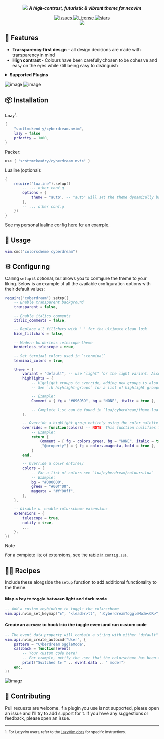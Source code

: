 <p align="center">
    <img src="https://github.com/scottmckendry/cyberdream.nvim/assets/39483124/e758f47a-32eb-4eac-a008-eb59272badef">
     <b><i>A high-contrast, futuristic & vibrant theme for neovim</i></b>
</p>

<p align="center">
    <a href="https://github.com/scottmckendry/cyberdream.nvim/issues">
        <img alt="Issues" src="https://img.shields.io/github/issues/scottmckendry/cyberdream.nvim?style=for-the-badge&logo=github&color=%23ffbd5e">
    </a>
    <a href="https://github.com/scottmckendry/cyberdream.nvim/blob/main/LICENSE">
        <img alt="License" src="https://img.shields.io/github/license/scottmckendry/cyberdream.nvim?style=for-the-badge&logo=github&color=%235ef1ff">
    </a>
    <a href="https://github.com/scottmckendry/cyberdream.nvim/stars">
        <img alt="stars" src="https://img.shields.io/github/stars/scottmckendry/cyberdream.nvim?style=for-the-badge&logo=github&color=%23bd5eff">
    </a>
    <br>
    <a href="https://dotfyle.com/plugins/scottmckendry/cyberdream.nvim">
     <img src="https://dotfyle.com/plugins/scottmckendry/cyberdream.nvim/shield?style=for-the-badge" />
    </a>
</p>

## 🚀 Features

-   **Transparency-first design** - all design decisions are made with transparency in mind
-   **High contrast** - Colours have been carefully chosen to be cohesive and easy on the eyes while still being easy to distinguish

<details>
    <summary><b>Supported Plugins</b></summary>
    <ul>
        <li><input type="checkbox" checked disabled><label for=""><a href="https://github.com/goolord/alpha-nvim"> alpha-nvim</a></label></li>
        <li><input type="checkbox" checked disabled><label for=""><a href="https://github.com/nvimdev/dashboard-nvim"> dashboard-nvim</a></label></li>
        <li><input type="checkbox" checked disabled><label for=""><a href="https://github.com/lewis6991/gitsigns.nvim"> gitsigns.nvim</a></label></li>
        <li><input type="checkbox" checked disabled><label for=""><a href="https://github.com/Zeioth/heirline-components.nvim"> heirline-components.nvim</a></label></li>
        <li><input type="checkbox" checked disabled><label for=""><a href="https://github.com/lukas-reineke/indent-blankline.nvim"> indent-blankline.nvim</a></label></li>
        <li><input type="checkbox" checked disabled><label for=""><a href="https://github.com/folke/lazy.nvim"> lazy.nvim</a></label></li>
        <li><input type="checkbox" checked disabled><label for=""><a href="https://github.com/ggandor/leap.nvim"> leap.nvim</a></label></li>
        <li><input type="checkbox" checked disabled><label for=""><a href="https://github.com/nvim-lualine/lualine.nvim"> lualine.nvim</a></label></li>
        <li><input type="checkbox" checked disabled><label for=""><a href="https://github.com/folke/noice.nvim"> noice.nvim</a></label></li>
        <li><input type="checkbox" checked disabled><label for=""><a href="https://github.com/hrsh7th/nvim-cmp"> nvim-cmp</a></label></li>
        <li><input type="checkbox" checked disabled><label for=""><a href="https://github.com/rcarriga/nvim-notify"> nvim-notify</a></label></li>
        <li><input type="checkbox" checked disabled><label for=""><a href="https://github.com/nvim-treesitter/nvim-treesitter"> nvim-treesitter</a></label></li>
        <li><input type="checkbox" checked disabled><label for=""><a href="https://github.com/nvim-treesitter/nvim-treesitter-context"> nvim-treesitter-context</a></label></li>
        <li><input type="checkbox" checked disabled><label for=""><a href="https://github.com/HiPhish/rainbow-delimiters.nvim"> rainbow-delimiters.nvim</a></label></li>
        <li><input type="checkbox" checked disabled><label for=""><a href="https://github.com/nvim-telescope/telescope.nvim"> telescope.nvim</a></label></li>
        <li><input type="checkbox" checked disabled><label for=""><a href="https://github.com/folke/which-key.nvim"> which-key.nvim</a></label></li>
    </ul>
</details>

![image](https://github.com/scottmckendry/cyberdream.nvim/assets/39483124/55ad863e-11e6-4539-bf67-118ea328fb5b)
![image](https://github.com/scottmckendry/cyberdream.nvim/assets/39483124/387a32f3-da38-4e96-b1e6-ea55591ec9ae)

## 📦 Installation

Lazy<sup>1</sup>:

```lua
{
    "scottmckendry/cyberdream.nvim",
    lazy = false,
    priority = 1000,
}
```

Packer:

```lua
use { "scottmckendry/cyberdream.nvim" }
```

Lualine (optional):

```lua
{
    require("lualine").setup({
        -- ... other config
        options = {
            theme = "auto", -- "auto" will set the theme dynamically based on the colorscheme
        },
        -- ... other config
    })
}
```

See my personal lualine config [here](https://github.com/scottmckendry/Windots/blob/main/nvim/lua/plugins/lualine.lua) for an example.

## 🎨 Usage

```lua
vim.cmd("colorscheme cyberdream")
```

## ⚙️ Configuring

Calling `setup` is optional, but allows you to configure the theme to your liking.
Below is an example of all the available configuration options with their default values:

```lua
require("cyberdream").setup({
    -- Enable transparent background
    transparent = false,

    -- Enable italics comments
    italic_comments = false,

    -- Replace all fillchars with ' ' for the ultimate clean look
    hide_fillchars = false,

    -- Modern borderless telescope theme
    borderless_telescope = true,

    -- Set terminal colors used in `:terminal`
    terminal_colors = true,

    theme = {
        variant = "default", -- use "light" for the light variant. Also accepts "auto" to set dark or light colors based on the current value of `vim.o.background`
        highlights = {
            -- Highlight groups to override, adding new groups is also possible
            -- See `:h highlight-groups` for a list of highlight groups or run `:hi` to see all groups and their current values

            -- Example:
            Comment = { fg = "#696969", bg = "NONE", italic = true },

            -- Complete list can be found in `lua/cyberdream/theme.lua`
        },

        -- Override a highlight group entirely using the color palette
        overrides = function(colors) -- NOTE: This function nullifies the `highlights` option
            -- Example:
            return {
                Comment = { fg = colors.green, bg = "NONE", italic = true },
                ["@property"] = { fg = colors.magenta, bold = true },
            }
        end,

        -- Override a color entirely
        colors = {
            -- For a list of colors see `lua/cyberdream/colours.lua`
            -- Example:
            bg = "#000000",
            green = "#00ff00",
            magenta = "#ff00ff",
        },
    },

    -- Disable or enable colorscheme extensions
    extensions = {
        telescope = true,
        notify = true,
        ...
    },
})
```

> [!NOTE]
> For a complete list of extensions, see the [table in `config.lua`](lua/cyberdream/config.lua).

## 🧑‍🍳 Recipes

Include these alongside the `setup` function to add additional functionality to the theme.

#### Map a key to toggle between light and dark mode

```lua
-- Add a custom keybinding to toggle the colorscheme
vim.api.nvim_set_keymap("n", "<leader>tt", ":CyberdreamToggleMode<CR>", { noremap = true, silent = true })
```

#### Create an `autocmd` to hook into the toggle event and run custom code

```lua
-- The event data property will contain a string with either "default" or "light" respectively
vim.api.nvim_create_autocmd("User", {
    pattern = "CyberdreamToggleMode",
    callback = function(event)
        -- Your custom code here!
        -- For example, notify the user that the colorscheme has been toggled
        print("Switched to " .. event.data .. " mode!")
    end,
})
```

![image](https://github.com/scottmckendry/cyberdream.nvim/assets/39483124/c0188d60-d62b-4a15-965d-a19757c484e6)

## 🤝 Contributing

Pull requests are welcome. If a plugin you use is not supported, please open an issue and I'll try to add support for it. If you have any suggestions or feedback, please open an issue.

<hr>

<sub>1. For Lazyvim users, refer to the [LazyVim docs](http://www.lazyvim.org/plugins/colorscheme) for specific instructions.</sub>

